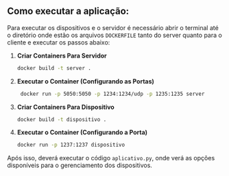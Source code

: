 ## Como executar a aplicação:
 Para executar os dispositivos e o servidor é necessário abrir o terminal até o diretório onde estão os arquivos ```DOCKERFILE``` tanto do server quanto para o cliente e executar os passos abaixo:
 1. **Criar Containers Para Servidor**

    ```bash
    docker build -t server .
    ```

2. **Executar o Container (Configurando as Portas)**

    ```bash
     docker run -p 5050:5050 -p 1234:1234/udp -p 1235:1235 server
    ```
 4. **Criar Containers Para Dispositivo**

    ```bash
    docker build -t dispositivo .
    ```

5. **Executar o Container (Configurando a Porta)**

    ```bash
    docker run -p 1237:1237 dispositivo
    ```


Após isso, deverá executar o código `aplicativo.py`, onde verá as opções disponíveis para o gerenciamento dos dispositivos.
